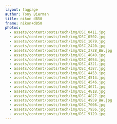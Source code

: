 ```yaml
---
layout: tagpage
author: Tony Bierman
title: nikon d850
fname: nikon+d850
photos:
  - assets/content/posts/tech/img/DSC_0411.jpg
  - assets/content/posts/tech/img/DSC_0502.jpg
  - assets/content/posts/tech/img/DSC_1679.jpg
  - assets/content/posts/tech/img/DSC_2420.jpg
  - assets/content/posts/tech/img/DSC_3728_BW.jpg
  - assets/content/posts/tech/img/DSC_4040.jpg
  - assets/content/posts/tech/img/DSC_4054.jpg
  - assets/content/posts/tech/img/DSC_4321.jpg
  - assets/content/posts/tech/img/DSC_4387.jpg
  - assets/content/posts/tech/img/DSC_4453.jpg
  - assets/content/posts/tech/img/DSC_4514.jpg
  - assets/content/posts/tech/img/DSC_4546.jpg
  - assets/content/posts/tech/img/DSC_4671.jpg
  - assets/content/posts/tech/img/DSC_4818.jpg
  - assets/content/posts/tech/img/DSC_4827.jpg
  - assets/content/posts/tech/img/DSC_4959_BW.jpg
  - assets/content/posts/tech/img/DSC_7008.jpg
  - assets/content/posts/tech/img/DSC_7956.jpg
  - assets/content/posts/tech/img/DSC_9129.jpg
---
```


